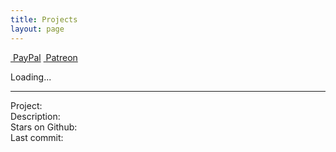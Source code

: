 ```yaml
---
title: Projects
layout: page
---
```


<div id="projects" >
<div class='block-btn'>
    <a class='btn btn-primary fab fa-paypal' href='https://paypal.me/prahladyeri'>&nbsp;PayPal</a>
    <a class='btn btn-success fab fa-patreon' href='https://www.patreon.com/prahladyeri'>&nbsp;Patreon</a>
</div>

<span class="fa-spin">Loading...</span>
</div>
<div class='project-item d-none text-muted'>
	<hr>
	Project: <a href="javascript:" class='name'></a><br>
	Description: <label class='description'></label><br>
	Stars on Github: <label class='stars fas fa-star'></label><br>
	Last commit: <label class='pushed_at'></label><br>
</div>

<script type='module'>
document.addEventListener('DOMContentLoaded', function(){
	console.log('calling event handler:');
	var url = "/uploads/projects.json?" + (+new Date());
	//const response = await fetch(url);
	//const data=  await response.json();

	fetch(url)
	.then(response => response.json())
	.then(data => {
		console.log('fetch worked:', data);
		for(var i=0;i<data.length;i++) {
			var item = document.querySelector('.project-item.d-none').cloneNode(true);
			
			//item.removeClass('d-none');
			item.className = item.className.replace(/\bd-none\b/, "");
			item.querySelector(".name").innerHTML= data[i].name;
			item.querySelector(".name").attributes.href.value= data[i].html_url;
			item.querySelector(".pushed_at").innerHTML = data[i].pushed_at;
			item.querySelector(".description").innerHTML = data[i].description;
			item.querySelector('.stars').innerHTML = " " + data[i].stars;

			document.querySelector("#projects").appendChild(item);
		}
		document.querySelector(".fa-spin").remove();		
	})
});
	
</script>
